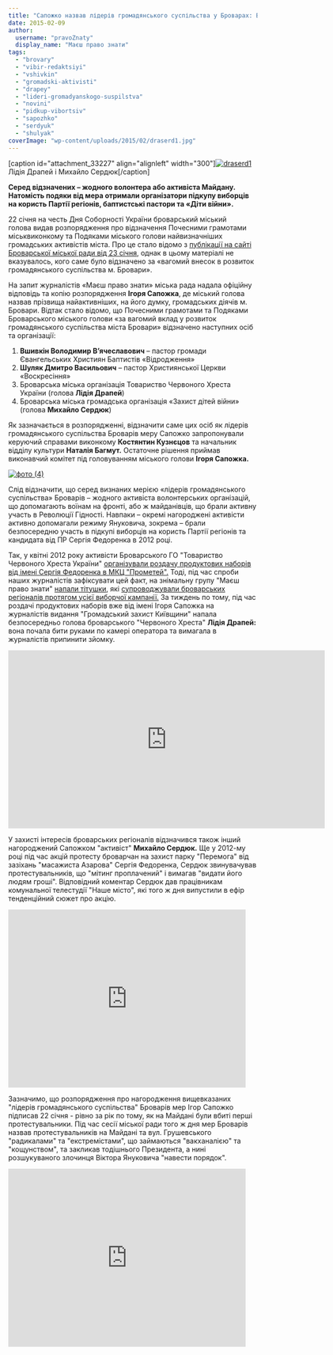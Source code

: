 ```yaml
---
title: "Сапожко назвав лідерів громадянського суспільства у Броварах: Вшивкін, Драпей, Сердюк і Шуляк"
date: 2015-02-09
author: 
  username: "pravoZnaty"
  display_name: "Маєш право знати"
tags: 
  - "brovary"
  - "vibir-redaktsiyi"
  - "vshivkin"
  - "gromadski-aktivisti"
  - "drapey"
  - "lideri-gromadyanskogo-suspilstva"
  - "novini"
  - "pidkup-vibortsiv"
  - "sapozhko"
  - "serdyuk"
  - "shulyak"
coverImage: "wp-content/uploads/2015/02/draserd1.jpg"
---
```


\[caption id="attachment\_33227" align="alignleft" width="300"\][![draserd1](https://mpz.brovary.org/wp-content/uploads/2015/02/draserd1.jpg)](https://mpz.brovary.org/wp-content/uploads/2015/02/draserd1.jpg) Лідія Драпей і Михайло Сердюк\[/caption\]

**Серед відзначених – жодного волонтера або активіста Майдану. Натомість подяки від мера отримали організатори підкупу виборців на користь Партії регіонів, баптистські пастори та «Діти війни».**

22 січня на честь Дня Соборності України броварський міський голова видав розпорядження про відзначення Почесними грамотами міськвиконкому та Подяками міського голови найвизначніших громадських активістів міста. Про це стало відомо з [публікації на сайті Броварської міської ради від 23 січня](http://brovary-rada.gov.ua/urochistii-zakh%D1%96d-do-dnya-sobornost%D1%96-ukra%D1%97ni), однак в цьому матеріалі не вказувалось, кого саме було відзначено за «вагомий внесок в розвиток громадянського суспільства м. Бровари».

На запит журналістів «Маєш право знати» міська рада надала офіційну відповідь та копію розпорядження **Ігоря Сапожка**, де міський голова назвав прізвища найактивніших, на його думку, громадських діячів м. Бровари. Відтак стало відомо, що Почесними грамотами та Подяками Броварського міського голови «за вагомий вклад у розвиток громадянського суспільства міста Бровари» відзначено наступних осіб та організації:

1. **Вшивкін Володимир В’ячеславович** – пастор громади Євангельських Християн Баптистів «Відродження»
2. **Шуляк Дмитро Васильович** – пастор Християнської Церкви «Воскресіння»
3. Броварська міська організація Товариство Червоного Хреста України (голова **Лідія Драпей**)
4. Броварська міська громадська організація «Захист дітей війни» (голова **Михайло Сердюк**)

Як зазначається в розпорядженні, відзначити саме цих осіб як лідерів громадянського суспільства Броварів меру Сапожко запропонували керуючий справами виконкому **Костянтин Кузнєцов** та начальник відділу культури **Наталія Багмут.** Остаточне рішення приймав виконавчий комітет під головуванням міського голови **Ігоря Сапожка.**

[![фото (4)](https://mpz.brovary.org/wp-content/uploads/2015/02/foto-4.jpg)](https://mpz.brovary.org/wp-content/uploads/2015/02/foto-4.jpg)

Слід відзначити, що серед визнаних мерією «лідерів громадянського суспільства» Броварів – жодного активіста волонтерських організацій, що допомагають воїнам на фронті, або ж майданівців, що брали активну участь в Революції Гідності. Навпаки – окремі нагороджені активісти активно допомагали режиму Януковича, зокрема – брали безпосередню участь в підкупі виборців на користь Партії регіонів та кандидата від ПР Сергія Федоренка в 2012 році.

Так, у квітні 2012 року активісти Броварського ГО "Товариство Червоного Хреста України" [організували роздачу продуктових наборів від імені Сергія Федоренка в МКЦ "Прометей".](https://mpz.brovary.org/fedorenko-rozpochav-peredviborchu-rozdachu-produktovih-naboriv-video/) Тоді, під час спроби наших журналістів зафіксувати цей факт, на знімальну групу "Маєш право знати" [напали тітушки](https://mpz.brovary.org/terminovo-na-znimalnu-grupu-mayesh-pravo-znati-zdiysneno-napad/), які [супроводжували броварських регіоналів протягом усієї виборчої кампанії.](https://mpz.brovary.org/stvoryuyemo-reyestr-brovarskih-sportsmeniv-boyovikiv/) За тиждень по тому, під час роздачі продуктових наборів вже від імені Ігоря Сапожка на журналістів видання "Громадський захист Київщини" напала безпосередньо голова броварського "Червоного Хреста" **Лідія Драпей:** вона почала бити руками по камері оператора та вимагала в журналістів припинити зйомку.

<iframe src="https://www.youtube.com/embed/ja4hUHRJllc" width="640" height="360" frameborder="0" allowfullscreen="allowfullscreen"></iframe>

У захисті інтересів броварських регіоналів відзначився також інший нагороджений Сапожком "активіст" **Михайло Сердюк.** Ще у 2012-му році під час акцій протесту броварчан на захист парку "Перемога" від зазіхань "масажиста Азарова" Сергія Федоренка, Сердюк звинувачував протестувальників, що "мітинг проплачений" і вимагав "видати його людям гроші". Відповідний коментар Сердюк дав працівникам комунальної телестудії "Наше місто", які того ж дня випустили в ефір тенденційний сюжет про акцію.

<iframe src="https://www.youtube.com/embed/sPbf4MzNva0" width="480" height="360" frameborder="0" allowfullscreen="allowfullscreen"></iframe>

Зазначимо, що розпорядження про нагородження вищевказаних "лідерів громадянського суспільства" Броварів мер Ігор Сапожко підписав 22 січня - рівно за рік по тому, як на Майдані були вбиті перші протестувальники. Під час сесії міської ради того ж дня мер Броварів назвав протестувальників на Майдані та вул. Грушевського "радикалами" та "екстремістами", що займаються "вакханалією" та "кощунством", та закликав тодішнього Президента, а нині розшукуваного злочинця Віктора Януковича "навести порядок".

<iframe src="https://www.youtube.com/embed/Hd6hpn5BZhQ" width="480" height="360" frameborder="0" allowfullscreen="allowfullscreen"></iframe>
